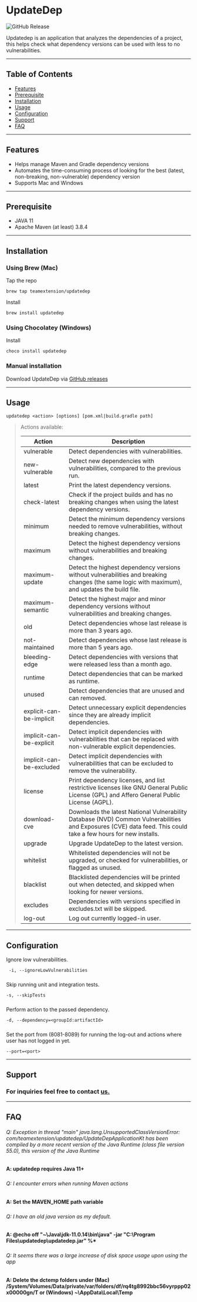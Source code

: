 # UpdateDep


![GitHub Release](https://img.shields.io/github/v/release/teamextension/updatedep)




Updatedep is an application that analyzes the dependencies of a project, this helps check what dependency versions can be used with less to no vulnerabilities.



---

## Table of Contents
- [Features](#features)
- [Prerequisite](#prerequisite)
- [Installation](#installation)
- [Usage](#usage)
- [Configuration](#configuration)
- [Support](#support)
- [FAQ](#faq)
---

## Features
- Helps manage Maven and Gradle dependency versions
- Automates the time-consuming process of looking for the best (latest, non-breaking, non-vulnerable) dependency version
- Supports Mac and Windows
---
## Prerequisite
* JAVA 11
* Apache Maven (at least) 3.8.4
---
## Installation


### Using Brew (Mac)
Tap the repo
```
brew tap teamextension/updatedep
```
Install
```
brew install updatedep
```
###
### Using Chocolatey (Windows)
Install
```
choco install updatedep
```
###
### Manual installation
Download UpdateDep via [GitHub releases](https://github.com/teamextension/updatedep/releases)

---

## Usage
```
updatedep <action> [options] [pom.xml|build.gradle path]
```
> Actions available:
>
> | Action                   | Description                                                                                                                                                                                                                                                                                                                                                                                                                                                                      |
> |--------------------------|----------------------------------------------------------------------------------------------------------------------------------------------------------------------------------------------------------------------------------------------------------------------------------------------------------------------------------------------------------------------------------------------------------------------------------------------------------------------------------|
>  | vulnerable               | Detect dependencies with vulnerabilities.                                                                                                                                                                                                                                                                                                                                                                                                                                        |
>  | new-vulnerable           | Detect new dependencies with vulnerabilities, compared to the previous run.                                                                                                                                                                                                                                                                                                                                                                                                      |
> | latest                   | Print the latest dependency versions.                                                                                                                                                                                                                                                                                                                                                                                                                                            |
> | check-latest             | Check if the project builds and has no breaking changes when using the latest dependency versions.                                                                                                                                                                                                                                                                                                                                                                               |
>  | minimum                  | Detect the minimum dependency versions needed to remove vulnerabilities, without breaking changes.                                                                                                                                                                                                                                                                                                                                                                               |
>  | maximum                  | Detect the highest dependency versions without vulnerabilities and breaking changes.                                                                                                                                                                                                                                                                                                                                                                                             |
> | maximum-update           | Detect the highest dependency versions without vulnerabilities and breaking changes (the same logic with maximum), and updates the build file.                                                                                                                                                                                                                                                                                                                                   |
> | maximum-semantic         | Detect the highest major and minor dependency versions without vulnerabilities and breaking changes.                                                                                                                                                                                                                                                                                                                                                                             |
> | old                      | Detect dependencies whose last release is more than 3 years ago.                                                                                                                                                                                                                                                                                                                                                                                                                 |
> | not-maintained           | Detect dependencies whose last release is more than 5 years ago.                                                                                                                                                                                                                                                                                                                                                                                                                 |
> | bleeding-edge            | Detect dependencies with versions that were released less than a month ago.                                                                                                                                                                                                                                                                                                                                                                                                      |
> | runtime                  | Detect dependencies that can be marked as runtime.                                                                                                                                                                                                                                                                                                                                                                                                                               |
> | unused                   | Detect dependencies that are unused and can removed.                                                                                                                                                                                                                                                                                                                                                                                                                             |
> | explicit-can-be-implicit | Detect unnecessary explicit dependencies since they are already implicit dependencies.                                                                                                                                                                                                                                                                                                                                                                                           |
> | implicit-can-be-explicit | Detect implicit dependencies with vulnerabilities that can be replaced with non-vulnerable explicit dependencies.                                                                                                                                                                                                                                                                                                                                                                |
> | implicit-can-be-excluded | Detect implicit dependencies with vulnerabilities that can be excluded to remove the vulnerability.                                                                                                                                                                                                                                                                                                                                                                              |
> | license                  | Print dependency licenses, and list restrictive licenses like GNU General Public License (GPL) and Affero General Public License (AGPL).                                                                                                                                                                                                                                                                                                                                         |
> | download-cve             | Downloads the latest National Vulnerability Database (NVD) Common Vulnerabilities and Exposures (CVE) data feed. This could take a few hours for new installs.                                                                                                                                                                                                                                                                                                                   |
> | upgrade                  | Upgrade UpdateDep to the latest version.                                                                                                                                                                                                                                                                                                                                                                                                                                         |
> | whitelist                |  Whitelisted dependencies will not be upgraded, or checked for vulnerabilities, or flagged as unused. |
> | blacklist                | Blacklisted dependencies will be printed out when detected, and skipped when looking for newer versions.                                                                                             |
> | excludes                 | Dependencies with versions specified in excludes.txt will be skipped.                                                                                                                                                                                                                                                                                                                                                                                                            |
> | log-out | Log out currently logged-in user. |

---
## Configuration

 Ignore low vulnerabilities.
```
 -i, --ignoreLowVulnerabilities 
```
   
###
Skip running unit and integration tests.
```
-s, --skipTests 
```
    
###
Perform action to the passed dependency.
```
-d, --dependency=<groupId:artifactId>
```
    
###
Set the port from (8081-8089) for running the log-out and actions where user has not logged in yet.
```
--port=<port>
```
---
## Support
 ### For inquiries feel free to contact [us.](https://www.teamextension.com/contact/)

---
## FAQ
###### Q: Exception in thread "main" java.lang.UnsupportedClassVersionError: com/teamextension/updatedep/UpdateDepApplicationKt has been compiled by a more recent version of the Java Runtime (class file version 55.0), this version of the Java Runtime
#### A: updatedep requires Java 11+

### 
###### Q: I encounter errors when running Maven actions
#### A: Set the MAVEN_HOME path variable

###
###### Q: I have an old java version as my default.
#### A: @echo off "~\Java\jdk-11.0.14\bin\java" -jar "C:\Program Files\updatedep\updatedep.jar" %*

###
###### Q: It seems there was a large increase of disk space usage upon using the app
#### A: Delete the dctemp folders under (Mac) /System/Volumes/Data/private/var/folders/df/rq4tg8992bbc56vyrppp02x00000gn/T or (Windows) ~\AppData\Local\Temp
